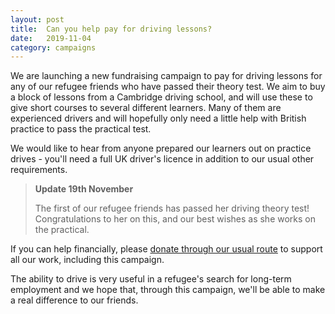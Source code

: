 ```yaml
---
layout: post
title:  Can you help pay for driving lessons?
date:   2019-11-04
category: campaigns
---
```


We are launching a new fundraising campaign to pay for driving lessons for any of our refugee friends who have passed their theory test. We aim to buy a block of lessons from a Cambridge driving school, and will use these to give short courses to several different learners. Many of them are experienced drivers and will hopefully only need a little help with British practice to pass the practical test.

We would like to hear from anyone prepared our learners out on practice drives - you'll need a full UK driver's licence in addition to our usual other requirements.

> **Update 19th November**
>
> The first of our refugee friends has passed her driving theory test! Congratulations to her on this, and our best wishes as she works on the practical.

If you can help financially, please [donate through our usual route](/donate) to support all our work, including this campaign.

The ability to drive is very useful in a refugee's search for long-term employment and we hope that, through this campaign, we'll be able to make a real difference to our friends.
